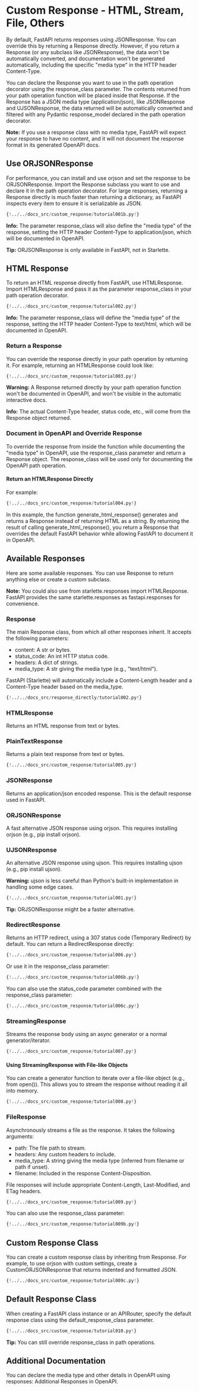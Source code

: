 # Custom Response - HTML, Stream, File, Others

By default, FastAPI returns responses using JSONResponse. You can override this by returning a Response directly. However, if you return a Response (or any subclass like JSONResponse), the data won't be automatically converted, and documentation won't be generated automatically, including the specific "media type" in the HTTP header Content-Type.

You can declare the Response you want to use in the path operation decorator using the response_class parameter. The contents returned from your path operation function will be placed inside that Response. If the Response has a JSON media type (application/json), like JSONResponse and UJSONResponse, the data returned will be automatically converted and filtered with any Pydantic response_model declared in the path operation decorator.

**Note:** If you use a response class with no media type, FastAPI will expect your response to have no content, and it will not document the response format in its generated OpenAPI docs.

## Use ORJSONResponse

For performance, you can install and use orjson and set the response to be ORJSONResponse. Import the Response subclass you want to use and declare it in the path operation decorator. For large responses, returning a Response directly is much faster than returning a dictionary, as FastAPI inspects every item to ensure it is serializable as JSON.

```Python
{!../../docs_src/custom_response/tutorial001b.py!}
```

**Info:** The parameter response_class will also define the "media type" of the response, setting the HTTP header Content-Type to application/json, which will be documented in OpenAPI.

**Tip:** ORJSONResponse is only available in FastAPI, not in Starlette.

## HTML Response

To return an HTML response directly from FastAPI, use HTMLResponse. Import HTMLResponse and pass it as the parameter response_class in your path operation decorator.

```Python
{!../../docs_src/custom_response/tutorial002.py!}
```

**Info:** The parameter response_class will define the "media type" of the response, setting the HTTP header Content-Type to text/html, which will be documented in OpenAPI.

### Return a Response

You can override the response directly in your path operation by returning it. For example, returning an HTMLResponse could look like:

```Python
{!../../docs_src/custom_response/tutorial003.py!}
```

**Warning:** A Response returned directly by your path operation function won't be documented in OpenAPI, and won't be visible in the automatic interactive docs.

**Info:** The actual Content-Type header, status code, etc., will come from the Response object returned.

### Document in OpenAPI and Override Response

To override the response from inside the function while documenting the "media type" in OpenAPI, use the response_class parameter and return a Response object. The response_class will be used only for documenting the OpenAPI path operation.

#### Return an HTMLResponse Directly

For example:

```Python
{!../../docs_src/custom_response/tutorial004.py!}
```

In this example, the function generate_html_response() generates and returns a Response instead of returning HTML as a string. By returning the result of calling generate_html_response(), you return a Response that overrides the default FastAPI behavior while allowing FastAPI to document it in OpenAPI.

## Available Responses

Here are some available responses. You can use Response to return anything else or create a custom subclass.

**Note:** You could also use from starlette.responses import HTMLResponse. FastAPI provides the same starlette.responses as fastapi.responses for convenience.

### Response

The main Response class, from which all other responses inherit. It accepts the following parameters:

- content: A str or bytes.
- status_code: An int HTTP status code.
- headers: A dict of strings.
- media_type: A str giving the media type (e.g., "text/html").

FastAPI (Starlette) will automatically include a Content-Length header and a Content-Type header based on the media_type.

```Python
{!../../docs_src/response_directly/tutorial002.py!}
```

### HTMLResponse

Returns an HTML response from text or bytes.

### PlainTextResponse

Returns a plain text response from text or bytes.

```Python
{!../../docs_src/custom_response/tutorial005.py!}
```

### JSONResponse

Returns an application/json encoded response. This is the default response used in FastAPI.

### ORJSONResponse

A fast alternative JSON response using orjson. This requires installing orjson (e.g., pip install orjson).

### UJSONResponse

An alternative JSON response using ujson. This requires installing ujson (e.g., pip install ujson).

**Warning:** ujson is less careful than Python's built-in implementation in handling some edge cases.

```Python
{!../../docs_src/custom_response/tutorial001.py!}
```

**Tip:** ORJSONResponse might be a faster alternative.

### RedirectResponse

Returns an HTTP redirect, using a 307 status code (Temporary Redirect) by default. You can return a RedirectResponse directly:

```Python
{!../../docs_src/custom_response/tutorial006.py!}
```

Or use it in the response_class parameter:

```Python
{!../../docs_src/custom_response/tutorial006b.py!}
```

You can also use the status_code parameter combined with the response_class parameter:

```Python
{!../../docs_src/custom_response/tutorial006c.py!}
```

### StreamingResponse

Streams the response body using an async generator or a normal generator/iterator.

```Python
{!../../docs_src/custom_response/tutorial007.py!}
```

#### Using StreamingResponse with File-like Objects

You can create a generator function to iterate over a file-like object (e.g., from open()). This allows you to stream the response without reading it all into memory.

```Python
{!../../docs_src/custom_response/tutorial008.py!}
```

### FileResponse

Asynchronously streams a file as the response. It takes the following arguments:

- path: The file path to stream.
- headers: Any custom headers to include.
- media_type: A string giving the media type (inferred from filename or path if unset).
- filename: Included in the response Content-Disposition.

File responses will include appropriate Content-Length, Last-Modified, and ETag headers.

```Python
{!../../docs_src/custom_response/tutorial009.py!}
```

You can also use the response_class parameter:

```Python
{!../../docs_src/custom_response/tutorial009b.py!}
```

## Custom Response Class

You can create a custom response class by inheriting from Response. For example, to use orjson with custom settings, create a CustomORJSONResponse that returns indented and formatted JSON.

```Python
{!../../docs_src/custom_response/tutorial009c.py!}
```

## Default Response Class

When creating a FastAPI class instance or an APIRouter, specify the default response class using the default_response_class parameter.

```Python
{!../../docs_src/custom_response/tutorial010.py!}
```

**Tip:** You can still override response_class in path operations.

## Additional Documentation

You can declare the media type and other details in OpenAPI using responses: Additional Responses in OpenAPI.